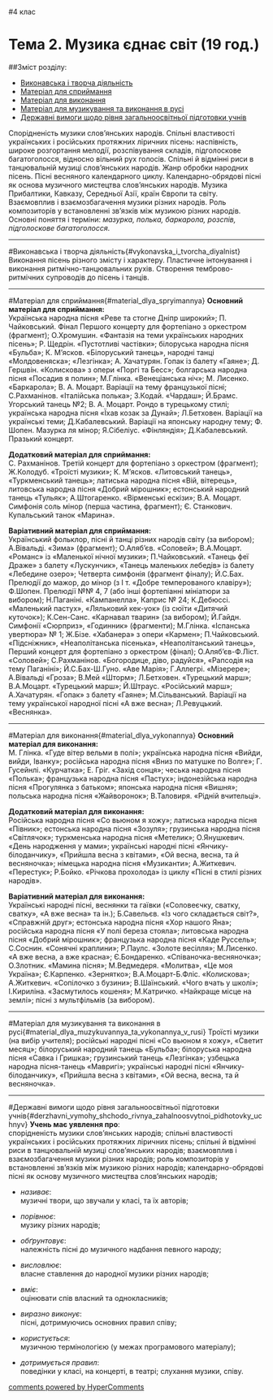 <div id="hypercomments_widget" class="js-hypercomments-widget invisible"></div>

#4 клас 

Тема 2.  Музика єднає світ (19 год.)
============================================= 

##Зміст розділу:

*	[Виконавська і творча діяльність](#vykonavska_i_tvorcha_diyalnist)
*	[Матеріал для сприймання](#material_dlya_spryimannya)
*	[Матеріал для  виконання](#material_dlya_vykonannya)
*	[Матеріал для музикування та виконання в русі](#material_dlya_muzykuvannya_ta_vykonannya_v_rusi)
*	[Державні вимоги щодо рівня загальноосвітньої підготовки учнів](#derzhavni_vymohy_shchodo_rivnya_zahalnoosvytnoi_pidhotovky_uchnyv)


Спорідненість музики слов’янських народів. Спільні властивості українських і російських протяжних ліричних пісень: наспівність, широке розгортання мелодії, розспівування складів, підголоскове багатоголосся, відносно вільний рух голосів. Спільні й відмінні риси в танцювальній музиці слов’янських народів. Жанр обробки народних пісень. Пісні весняного календарного циклу. Календарно-обрядові пісні як основа музичного мистецтва слов’янських народів. Музика Прибалтики, Кавказу, Середньої Азії, країн Європи та світу. Взаємовплив і взаємозбагачення музики різних народів. Роль композиторів у встановленні зв’язків між музикою різних народів. Основні поняття і терміни: *мазурка, полька, баркарола, розспів, підголоскове багатоголосся*.
<hr>

#Виконавська і творча діяльність{#vykonavska_i_tvorcha_diyalnist}
Виконання пісень різного змісту і характеру. Пластичне інтонування і виконання ритмічно-танцювальних рухів. Створення темброво-ритмічних супроводів до пісень і танців. 
<hr>

#Матеріал для сприймання{#material_dlya_spryimannya}
**Основний матеріал для сприймання:**<br>Українська народна пісня «Реве та стогне Дніпр широкий»; П. Чайковський. Фінал Першого концерту для фортепіано з оркестром (фрагмент); О.Хромушин. «Фантазія на теми українських народних пісень»; Р. Щедрін. «Пустотливі частівки»; білоруська народна пісня «Бульба»; К. М’ясков. «Білоруський танець», народні танці «Молдовеняска»; «Лезгінка»; А. Хачатурян. Гопак із балету «Гаяне»; Д. Гершвін. «Колискова» з опери «Поргі та Бесс»; болгарська народна пісня «Посадив я полин»; М.Глінка. «Венеціанська ніч»; М. Лисенко.  «Баркарола»; В. А. Моцарт. Варіації на тему французької пісні; С.Рахманінов. «Італійська полька»; З.Кодай. «Чардаш»; Й.Брамс. Угорський танець №2; В. А. Моцарт. Рондо в турецькому стилі;  українська народна пісня «Їхав козак за Дунай»; Л.Бетховен. Варіації на українські теми;  Д.Кабалевський. Варіації на японську народну тему; Ф. Шопен. Мазурка ля мінор; Я.Сібеліус. «Фінляндія»; Д.Кабалевський. Празький концерт.

**Додатковий матеріал для сприймання:**<br>С. Рахманінов. Третій концерт для фортепіано з оркестром (фрагмент); Ж.Колодуб. «Троїсті музики»; К. М’ясков. «Литовський танець», «Туркменський танець»; латиська народна пісня «Вій, вітерець», литовська народна пісня «Добрий мірошник»; естонський народний танець «Тульяк»; А.Штогаренко. «Вірменські ескізи»; В.А. Моцарт.  Симфонія соль мінор (перша частина, фрагмент); Є. Станкович. Купальський танок «Марина».

**Варіативний матеріал для сприймання:**<br>Український фольклор, пісні й танці різних народів світу (за вибором); А.Вівальді. «Зима» (фрагмент); О.Аляб’єв. «Соловей»; В.А.Моцарт. «Романс» із «Маленької нічної музики»; П.Чайковський. «Танець феї Драже» з балету «Лускунчик», «Танець маленьких лебедів» із балету «Лебедине озеро»; Четверта симфонія (фрагмент фіналу); Й.С.Бах. Прелюдії до мажор, до мінор (з І т. «Добре темперованого клавіру»);  Ф.Шопен. Прелюдії №№ 4, 7 (або інші фортепіанні мініатюри за вибором); Н.Паганіні. «Кампанелла», Каприс № 24; К.Дебюссі. «Маленький пастух», «Ляльковий кек-уок» (із сюїти «Дитячий куточок»); К.Сен-Санс. «Карнавал тварин» (за вибором); Й.Гайдн. Симфонії «Сюрприз», «Годинник» (фрагменти); М.Глінка. «Іспанська увертюра» № 1; Ж.Бізе. «Хабанера» з опери «Кармен»; П.Чайковський. «Підсніжник», «Неаполітанська пісенька», «Неаполітанський танець», Перший концерт для фортепіано з оркестром (фінал); О.Аляб’єв-Ф.Ліст. «Соловей»; С.Рахманінов. «Богородице, діво, радуйся», «Рапсодія на тему Паганіні»; Й.С.Бах-Ш.Гуно. «Аве Марія»; Г.Аллегрі. «Mізерере»; А.Вівальді «Гроза»; В.Мей «Шторм»; Л.Бетховен. «Турецький марш»; В.А.Моцарт. «Турецький марш»; Й.Штраус. «Російський марш»; А.Хачатурян. «Гопак» з балету «Гаяне»; М.Сільванський. Варіації на тему української народної пісні «А вже весна»; Л.Ревуцький. «Веснянка».
<hr>

#Матеріал для  виконання{#material_dlya_vykonannya}
**Основний матеріал для виконання:**<br>М. Глінка. «Гуде вітер вельми в полі»; українська народна пісня «Вийди, вийди, Іванку»; російська народна пісня «Вниз по матушке по Волге»; Г. Гусейнлі. «Курчатка»; Е. Гріг. «Захід сонця»; чеська народна пісня «Полька»; французька народна пісня «Пастух»; індонезійська народна пісня «Прогулянка з батьком»; японська народна пісня «Вишня»;  польська народна пісня «Жайворонок»; В.Таловиря. «Рідній вчительці».

**Додатковий матеріал для виконання:**<br>Російська народна пісня «Со вьюном я хожу»; латиська народна пісня «Півник»; естонська народна пісня «Зозуля»; грузинська народна пісня «Світлячок»; туркменська народна пісня «Метелик»; О.Янушкевич. «День народження у  мами»; українські народні пісні «Янчику-білоданчику», «Прийшла весна з квітами», «Ой весна,  весна, та й весняночка»; німецька народна пісня «Музиканти»; А.Житкевич. «Перестук»; Р.Бойко. «Річкова прохолода» із циклу «Пісні в стилі різних народів». 

**Варіативний матеріал для виконання:**<br>Українські народні пісні, веснянки та гаївки («Соловеєчку, сватку, сватку», «А вже весна» та ін.); Б.Савельєв. «Із чого складається світ?», «Справжній друг»; естонська народна пісня «Хор нашого Яна»; російська народна пісня «У полі береза стояла»; литовська народна пісня «Добрий мірошник»; французька народна пісня «Каде Руссель»; С.Соснин. «Сонячні краплини»; Р.Паулс. «Золоте весілля»; М.Лисенко. «А вже весна, а вже красна»; Є.Бондаренко. «Співаночка-весняночка»; О.Злотник. «Мамина пісня»; М.Ведмедеря. «Молитва», «Це моя Україна»;  Є.Карпенко. «Зернятко»; В.А.Моцарт-Б.Фліс. «Колискова»; А.Житкевич. «Сопілочко з бузини»; В.Шаїнський. «Чого вчать у школі»; І.Кириліна. «Засмутилось кошеня»; М.Катричко. «Найкраще місце на землі»; пісні з мультфільмів (за вибором). 
<hr>

#Матеріал для музикування  та  виконання в русі{#material_dlya_muzykuvannya_ta_vykonannya_v_rusi}
Троїсті музики (на вибір учителя);  російські народні пісні «Со  вьюном я хожу», «Светит месяц»; білоруський народний танець «Бульба»; білоруська народна пісня «Савка і Гришка»; грузинський танець «Лезгінка»; узбецька народна пісня-танець «Мавригі»; українські народні пісні «Янчику-білоданчику», «Прийшла весна з квітами», «Ой весна,  весна, та й весняночка». 
<hr>

#Державні вимоги  щодо рівня загальноосвітньої підготовки учнів{#derzhavni_vymohy_shchodo_rivnya_zahalnoosvytnoi_pidhotovky_uchnyv}
**Учень має уявлення про**:<br>спорідненість музики слов’янських народів; спільні властивості українських і російських  протяжних ліричних пісень; спільні й відмінні риси в танцювальній музиці слов’янських народів;  взаємовплив  і взаємозбагачення музики різних народів; роль композиторів у встановленні зв’язків між музикою різних народів; календарно-обрядові пісні як основу музичного мистецтва слов’янських народів;

*	*називає*:<br>музичні твори, що звучали у класі, та їх авторів;

*	*порівнює*:<br>музику різних народів;

*	*обґрунтовує*:<br>належність пісні до музичного надбання певного народу;

*	*висловлює*:<br>власне ставлення до народної музики різних народів;

*	*вміє*:<br>оцінювати спів власний  та однокласників;

*	*виразно виконує*:<br>пісні, дотримуючись основних правил співу;

*	*користується*:<br>музичною термінологією (у межах програмового матеріалу);

*	*дотримується  правил*:<br>поведінки у класі, на концерті, в театрі;  слухання музики, співу.


<div class="js-hypercomments-container">
    <a href="http://hypercomments.com" class="hc-link" title="comments widget">comments powered by HyperComments</a>
</div>